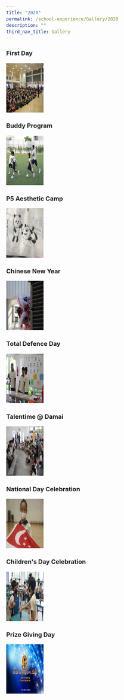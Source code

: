 ```yaml
---
title: "2020"
permalink: /school-experience/Gallery/2020
description: ""
third_nav_title: Gallery
---
```

### First Day

<a href="https://photos.google.com/share/AF1QipOIQKAF6CGPBkBHzHGIYJu4EIPCMSx9lDQAQwEWVO0W-PDZ-6M1kU8QDvo9S-hwHg?key=Z1BxcTExUU9uX1NtSFhTRlRiamQ0aTFIekU3MXpB
">
<img src="/images/2020%2001%2002%20first%20day%20(27).jpeg"  width="100" height="132">
</a>

### Buddy Program

<a href="https://photos.google.com/share/AF1QipPukZhYESJw0Cm1-XlJY5NhepKrm1BI8QE8OLvpWm7efSWzKd28BBJXKDlatjAT3Q?key=ZjdQUmtqMklKdEpRNVNQT05LbzZuWldLcVMyT2x3
">
<img src="/images/2020%2001%2009%20Buddies%20(49).jpeg"  width="100" height="132">
</a>

### P5 Aesthetic Camp

<a href="https://photos.google.com/share/AF1QipM4iwShAleBKcVfQHXrt6hXJnbGCFbesP-KNLCK9ZFhVOd-4Us8xyjqDIjjer1ygQ?key=OE45Mm5aeFRUTnVhdGY3ZU1pS0hoV0tnNHY5RkV3
">
<img src="/images/IMG_2915.jpeg"  width="100" height="132">
</a>

### Chinese New Year

<a href="https://photos.google.com/share/AF1QipOSLUuH_W7xFgkjVvJO-qZNqauAR9BZ3Z48qymQ4Z86I_AGOhLEU6Rp4eAjmeYZLA?key=RWVlcEJ0emNIUmpmbDd3UjFRX204ZzRTa2JGMkdn
">
<img src="/images/2020%2001%2024%20CNY%20Akil%20(97).jpeg"  width="100" height="132">
</a>

### Total Defence Day

<a href="https://photos.google.com/share/AF1QipOaOr_m8TrvbL6QrT6thVljBlI8wkoUPUOo9HuiKtINyg_YihY6Ekx9qn_o9yLM-Q?key=azlNbkNhY3JTdG9Qcmg1dE5LeUV4WU5EbHk4Vi13
">
<img src="/images/2020%2002%2010%20Total%20defence%20day%20(16).jpeg"  width="100" height="132">
</a>

### Talentime @ Damai

<a href="https://photos.google.com/share/AF1QipMCCNuATLnPZQo5jimjNTlmoksQ7OLKP25R5qAxyFjLE4OqbYj-qlHm78FpGnKXSA?key=Zy1sRzhnakVhbnJHQjRCY2ZQSmZfRVlNUzdBTmxR
">
<img src="/images/2020%2003%2009%20Talent%20Damai%20(41).jpeg"  width="100" height="132">
</a>

### National Day Celebration

<a href="https://photos.google.com/share/AF1QipNj7XOQg-7c_jlwlYw--tcc_jC8SOt1derW_cX67zRGDSfi7E6RFq7x3XIcR1d7fg?key=MkxSaEhlYktGX3k4OUNsQkVScWF2anlwV0N5RFJ3
">
<img src="/images/2020%2008%2007%20National%20Day%20Celebration%20Syalabi%20(16).jpeg"  width="100" height="132">
</a>

### Children's Day Celebration

<a href="https://photos.google.com/share/AF1QipP29MPWJvxUATwjD8UFIrpuCalcsrPghsnoIdbC2ZN6nWUOiTPDUpLHs6QxIB_6tw?key=Y2daQV8wSWUzVUktalZpQnBRWTFsaFRyUWpWYmtB
">
<img src="/images/2020%2010%2008%20children%20day%20(35).jpeg"  width="100" height="132">
</a>

### Prize Giving Day

<a href="https://photos.google.com/share/AF1QipP0o72196L9vl1AWwCouosNKImGr8GGD3L2yuzNqyUkjtaqgQgFdVj0rjdaRfhRvg?key=dFRTZmNuWE0tOUlFcWxCZE4zNmExUVRpM2t6VWh3
">
<img src="/images/2020%2011%2020%20Prize%20giving%20day.jpeg"  width="100" height="132">
</a>
